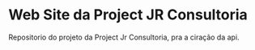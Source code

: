 # Web Site da Project JR Consultoria 

Repositorio do projeto da Project Jr Consultoria, pra a ciração da api.
